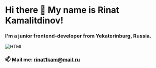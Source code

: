 # Hi there 👋 My name is Rinat Kamalitdinov! 
### I'm a junior frontend-developer from Yekaterinburg, Russia.

![HTML](https://img.shields.io/badge/-HTML-090909?style=for-the-badge&logo=html5)
### 📫 Mail me: rinat1kam@mail.ru


<!--
**rinat-lucky/rinat-lucky** is a ✨ _special_ ✨ repository because its `README.md` (this file) appears on your GitHub profile.

Here are some ideas to get you started:

- 🔭 I’m currently working on ...
- 
- 👯 I’m looking to collaborate on ...
- 🤔 I’m looking for help with ...
- 💬 Ask me about ...
- 📫 Mail me: ...
- 😄 Pronouns: ...
- ⚡ Fun fact: ...
-->
